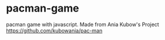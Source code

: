 # pacman-game
 pacman game with javascript. Made from Ania Kubow's Project
https://github.com/kubowania/pac-man 
